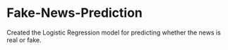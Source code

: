 # Fake-News-Prediction
Created the Logistic Regression model for predicting whether the news is real or fake. 
